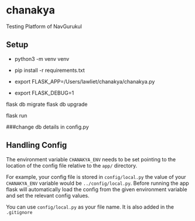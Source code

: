 # chanakya
Testing Platform of NavGurukul

## Setup

- python3 -m venv venv
- pip install -r requirements.txt

- export FLASK_APP=/Users/lawliet/chanakya/chanakya.py
- export FLASK_DEBUG=1

flask db migrate
flask db upgrade

flask run

###change db details in config.py


## Handling Config

The environment variable `CHANAKYA_ENV` needs to be set pointing to the location of the config file relative to the `app/` directory.

For example, your config file is stored in `config/local.py` the value of your `CHANAKYA_ENV` variable would be `../config/local.py`. Before running the app flask will automatically load the config from the given environment variable and set the relevant config values.

You can use `config/local.py` as your file name. It is also added in the `.gitignore`